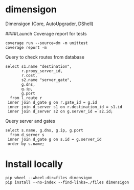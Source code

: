 # dimensigon
Dimensigon (Core, AutoUpgrader, DShell)

####Launch Coverage report for tests
````gitignore
coverage run --source=dm -m unittest
coverage report -m
````


Query to check routes from database
```sqlite
select s1.name "destination", 
       r.proxy_server_id,
       r.cost,
       s2.name "server_gate", 
       g.dns, 
       g.ip, 
       g.port 
  from l_route r 
 inner join d_gate g on r.gate_id = g.id 
 inner join d_server s1 on r.destination_id = s1.id 
 inner join d_server s2 on g.server_id = s2.id;
```

Query server and gates
```sqlite
select s.name, g.dns, g.ip, g.port 
  from d_server s 
 inner join d_gate g on s.id = g.server_id 
 order by s.name;
```

# Install locally
```shell script
pip wheel --wheel-dir=files dimensigon
pip install --no-index --find-links=./files dimensigon
```
